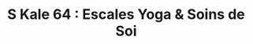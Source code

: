 ---
title: "S Kale 64 : Escales Yoga & Soins de Soi"
url: /saint-jean-de-luz/s-kale-64-escales-yoga-et-soins-de-soi/
shop: massage
---